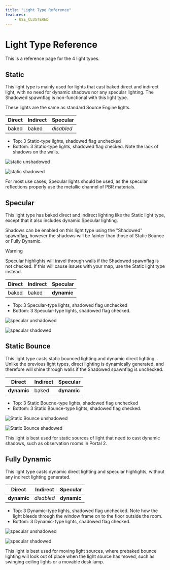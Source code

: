 ```yaml
---
title: "Light Type Reference"
features:
    - USE_CLUSTERED
---
```

# Light Type Reference

This is a reference page for the 4 light types.

## Static

This light type is mainly used for lights that cast baked direct and indirect light, with no need for dynamic shadows nor any specular lighting. The Shadowed spawnflag is non-functional with this light type.

These lights are the same as standard Source Engine lights.

| Direct | Indirect | Specular     |
| ------ | -------- | ------------ |
| baked  | baked    | *disabled* |

* Top: 3 Static-type lights, shadowed flag unchecked
* Bottom: 3 Static-type lights, shadowed flag checked. Note the lack of shadows on the walls.

![static unshadowed](images\unshadowed_static.jpg)

![static shadowed](images\shadowed_static.jpg)

For most use cases, Specular lights should be used, as the specular reflections properly use the metallic channel of PBR materials.

## Specular

This light type has baked direct and indirect lighting like the Static light type, except that it also includes dynamic Specular lighting.

Shadows can be enabled on this light type using the "Shadowed" spawnflag, however the shadows will be fainter than those of Static Bounce or Fully Dynamic. 

> [!WARNING]
> Specular highlights will travel through walls if the Shadowed spawnflag is not checked. If this will cause issues with your map, use the Static light type instead.

| Direct | Indirect | Specular          |
| ------ | -------- | ----------------- |
| baked  | baked    | **dynamic** |

* Top: 3 Specular-type lights, shadowed flag unchecked
* Bottom: 3 Specular-type lights, shadowed flag checked.

![specular unshadowed](images\unshadowed_specular.jpg)

![specular shadowed](images\shadowed_specular.jpg)

## Static Bounce

This light type casts static bounced lighting and dynamic direct lighting. Unlike the previous light types, direct lighting is dynamically generated, and therefore will shine through walls if the Shadowed spawnflag is unchecked.

| Direct            | Indirect | Specular          |
| ----------------- | -------- | ----------------- |
| **dynamic** | baked    | **dynamic** |

* Top: 3 Static Boucne-type lights, shadowed flag unchecked
* Bottom: 3 Static Bounce-type lights, shadowed flag checked.

![Static Bounce unshadowed](images\unshadowed_staticb.jpg)

![Static Bounce shadowed](images\shadowed_staticb.jpg)

This light is best used for static sources of light that need to cast dynamic shadows, such as observation rooms in Portal 2.

## Fully Dynamic

This light type casts dynamic direct lighting and specular highlights, without any indirect lighting generated.

| Direct            | Indirect     | Specular          |
| ----------------- | ------------ | ----------------- |
| **dynamic** | *disabled* | **dynamic** |

* Top: 3 Dynamic-type lights, shadowed flag unchecked. Note how the light bleeds through the window frame on to the floor outside the room.
* Bottom: 3 Dynamic-type lights, shadowed flag checked.

![specular unshadowed](images\unshadowed_dynamic.jpg)

![specular shadowed](images\shadowed_dynamic.jpg)

This light is best used for moving light sources, where prebaked bounce lighting will look out of place when the light source has moved, such as swinging ceiling lights or a movable desk lamp.
